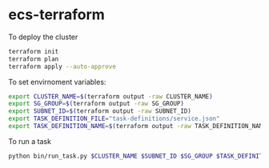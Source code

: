 # ecs-terraform

To deploy the cluster

```bash
terraform init
terraform plan
terraform apply --auto-approve
```

To set envirnoment variables:

```bash
export CLUSTER_NAME=$(terraform output -raw CLUSTER_NAME)
export SG_GROUP=$(terraform output -raw SG_GROUP)
export SUBNET_ID=$(terraform output -raw SUBNET_ID)
export TASK_DEFINITION_FILE="task-definitions/service.json"
export TASK_DEFINITION_NAME=$(terraform output -raw TASK_DEFINITION_NAME)
```

To run a task

```bash
python bin/run_task.py $CLUSTER_NAME $SUBNET_ID $SG_GROUP $TASK_DEFINITION_NAME
```
